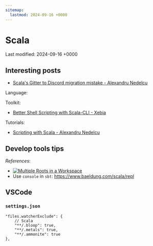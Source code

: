 ```yaml
---
sitemap:
  lastmod: 2024-09-16 +0000
---
```


# Scala

Last modified: 2024-09-16 +0000

## Interesting posts

- [Scala's Gitter to Discord migration mistake - Alexandru Nedelcu](https://alexn.org/blog/2022/04/09/scala-gitter-discord-mistake/)

Language:

Toolkit:

- [Better Shell Scripting with Scala-CLI - Xebia](https://xebia.com/blog/better-shell-scripting-with-scala-cli/)

Tutorials:

- [Scripting with Scala - Alexandru Nedelcu](https://alexn.org/blog/2022/09/13/scripting-with-scala/)

## Develop tools tips

*References*:

- [![Multiple Roots in a Workspace](https://img.youtube.com/vi/alNInbRuQ_Y/0.jpg)](https://www.youtube.com/watch?v=alNInbRuQ_Y)
- Use `console` in `sbt`: https://www.baeldung.com/scala/repl

## VSCode

### `settings.json`

```jsonc
"files.watcherExclude": {
    // Scala
    "**/.bloop": true,
    "**/.metals": true,
    "**/.ammonite": true
},
```
